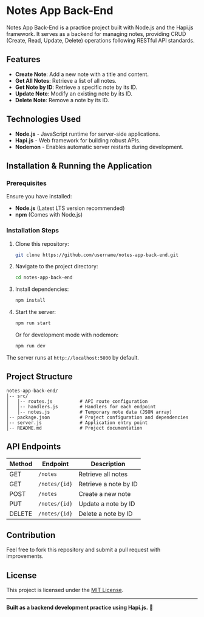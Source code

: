 # Notes App Back-End

Notes App Back-End is a practice project built with Node.js and the Hapi.js framework. It serves as a backend for managing notes, providing CRUD (Create, Read, Update, Delete) operations following RESTful API standards.

## Features

- **Create Note**: Add a new note with a title and content.
- **Get All Notes**: Retrieve a list of all notes.
- **Get Note by ID**: Retrieve a specific note by its ID.
- **Update Note**: Modify an existing note by its ID.
- **Delete Note**: Remove a note by its ID.

## Technologies Used

- **Node.js** - JavaScript runtime for server-side applications.
- **Hapi.js** - Web framework for building robust APIs.
- **Nodemon** - Enables automatic server restarts during development.

## Installation & Running the Application

### Prerequisites

Ensure you have installed:

- **Node.js** (Latest LTS version recommended)
- **npm** (Comes with Node.js)

### Installation Steps

1. Clone this repository:
   ```sh
   git clone https://github.com/username/notes-app-back-end.git
   ```
2. Navigate to the project directory:
   ```sh
   cd notes-app-back-end
   ```
3. Install dependencies:
   ```sh
   npm install
   ```
4. Start the server:
   ```sh
   npm run start
   ```
   Or for development mode with nodemon:
   ```sh
   npm run dev
   ```

The server runs at `http://localhost:5000` by default.

## Project Structure

```
notes-app-back-end/
│-- src/
│   │-- routes.js          # API route configuration
│   │-- handlers.js        # Handlers for each endpoint
│   │-- notes.js           # Temporary note data (JSON array)
│-- package.json           # Project configuration and dependencies
│-- server.js              # Application entry point
│-- README.md              # Project documentation
```

## API Endpoints

| Method | Endpoint      | Description                     |
|--------|-------------|---------------------------------|
| GET    | `/notes`      | Retrieve all notes             |
| GET    | `/notes/{id}` | Retrieve a note by ID          |
| POST   | `/notes`      | Create a new note              |
| PUT    | `/notes/{id}` | Update a note by ID            |
| DELETE | `/notes/{id}` | Delete a note by ID            |

## Contribution

Feel free to fork this repository and submit a pull request with improvements.

## License

This project is licensed under the [MIT License](LICENSE).

---

**Built as a backend development practice using Hapi.js.** 🚀

